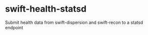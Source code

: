 # swift-health-statsd
Submit health data from swift-dispersion and swift-recon to a statsd endpoint
